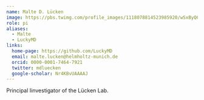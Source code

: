 ```yaml
---
name: Malte D. Lücken
image: https://pbs.twimg.com/profile_images/1118078814523985920/wSxByQ6Y_400x400.png
role: pi
aliases:
  - Malte
  - LuckyMD
links:
  home-page: https://github.com/LuckyMD
  email: malte.lucken@helmholtz-munich.de
  orcid: 0000-0001-7464-7921
  twitter: mdluecken
  google-scholar: Nr4KBvUAAAAJ
---
```


Principal Iinvestigator of the Lücken Lab.